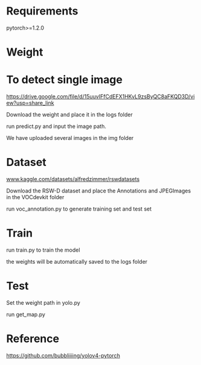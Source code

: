 # Requirements
pytorch>=1.2.0
# Weight
# To detect single image
https://drive.google.com/file/d/15uuvIFfCdEFX1HKvL9zsByQC8aFKQD3D/view?usp=share_link

Download the weight and place it in the logs folder

run predict.py and input the image path.

We have uploaded several images in the img folder
# Dataset
www.kaggle.com/datasets/alfredzimmer/rswdatasets

Download the RSW-D dataset and place the Annotations and JPEGImages in the VOCdevkit folder

run voc_annotation.py to generate training set and test set
# Train
run train.py to train the model

the weights will be automatically saved to the logs folder
# Test
Set the weight path in yolo.py

run get_map.py
# Reference
https://github.com/bubbliiiing/yolov4-pytorch
